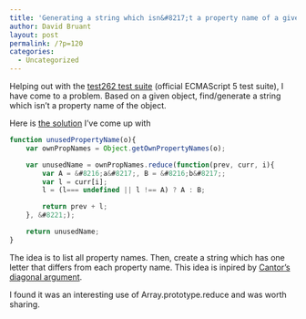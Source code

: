 ```yaml
---
title: 'Generating a string which isn&#8217;t a property name of a given object'
author: David Bruant
layout: post
permalink: /?p=120
categories:
  - Uncategorized
---
```

Helping out with the [test262 test suite][1] (official ECMAScript 5 test suite), I have come to a problem. Based on a given object, find/generate a string which isn&#8217;t a property name of the object.

Here is [the solution][2] I&#8217;ve come up with  
```js
function unusedPropertyName(o){  
    var ownPropNames = Object.getOwnPropertyNames(o);

    var unusedName = ownPropNames.reduce(function(prev, curr, i){  
        var A = &#8216;a&#8217;, B = &#8216;b&#8217;;  
        var l = curr[i];  
        l = (l=== undefined || l !== A) ? A : B;

        return prev + l;  
    }, &#8221;);

    return unusedName;  
}  
```

The idea is to list all property names. Then, create a string which has one letter that differs from each property name. This idea is inpired by [Cantor&#8217;s diagonal argument][3].

I found it was an interesting use of Array.prototype.reduce and was worth sharing.

 [1]: http://test262.ecmascript.org/
 [2]: https://bugs.ecmascript.org/show_bug.cgi?id=33#c5
 [3]: http://en.wikipedia.org/wiki/Cantor%27s_diagonal_argument